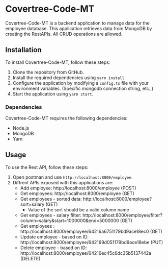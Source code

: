 # Covertree-Code-MT

Covertree-Code-MT is a backend application to manage data for the employee database. This application retrieves data from MongoDB by creating the RestAPIs. All CRUD operations are allowed.

## Installation

To install Covertree-Code-MT, follow these steps:

1. Clone the repository from GitHub.
2. Install the required dependencies using `yarn install`.
3. Configure the application by modifying a `config.ts` file with your environment variables. (Specific mongodb connection string, etc.,)
4. Start the application using `yarn start`.

  ### Dependencies

  Covertree-Code-MT requires the following dependencies:

  - Node.js
  - MongoDB
  - Yarn

## Usage

To use the Rest API, follow these steps:

1. Open postman and use `http://localhost:8000/employee`.
2. Diffrent APIs exposed with this applications are:
    - Add employee: http://localhost:8000/employee (POST)
    - Get employees: http://localhost:8000/employee (GET)
    - Get employees - sorted data: http://localhost:8000/employee?sort=salary (GET) 
        - Value of the sort should be a valid column name
    - Get employees -  salary filter: http://localhost:8000/employee/filter?column=salary&start=1000000&end=5000000 (GET)
    - Get employees  : http://localhost:8000/employee/64216a6751179bd9ace18ec0 (GET)
    - Update employee - based on ID: http://localhost:8000/employee/642169d051179bd9ace18ebe (PUT)
    - Delete employee - based on ID: http://localhost:8000/employee/64216ec45c6dc35b5137442a (DELETE)

